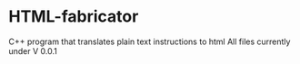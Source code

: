 # HTML-fabricator
C++ program that translates plain text instructions to html
All files currently under V 0.0.1
